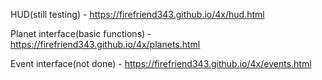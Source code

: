 HUD(still testing) - https://firefriend343.github.io/4x/hud.html

Planet interface(basic functions) - https://firefriend343.github.io/4x/planets.html

Event interface(not done) - https://firefriend343.github.io/4x/events.html
